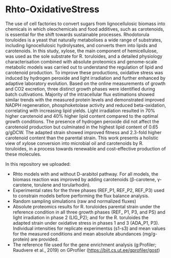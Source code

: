 # Rhto-OxidativeStress
The use of cell factories to convert sugars from lignocellulosic biomass into chemicals in which oleochemicals and food additives, such as carotenoids, is essential for the shift towards sustainable processes. Rhodotorula toruloides is a yeast that naturally metabolises a wide range of substrates, including lignocellulosic hydrolysates, and converts them into lipids and carotenoids. In this study, xylose, the main component of hemicellulose, was used as the sole substrate for R. toruloides, and a detailed physiology characterisation combined with absolute proteomics and genome-scale metabolic models was carried out to understand the regulation of lipid and carotenoid production. To improve these productions, oxidative stress was induced by hydrogen peroxide and light irradiation and further enhanced by adaptive laboratory evolution. Based on the online measurements of growth and CO2 excretion, three distinct growth phases were identified during batch cultivations. Majority of the intracellular flux estimations showed similar trends with the measured protein levels and demonstrated improved NADPH regeneration, phosphoketolase activity and reduced beta-oxidation, correlating with increasing lipid yields. Light irradiation resulted in 70% higher carotenoid and 40% higher lipid content compared to the optimal growth conditions. The presence of hydrogen peroxide did not affect the carotenoid production but culminated in the highest lipid content of 0.65 g/gDCW. The adapted strain showed improved fitness and 2.3-fold higher carotenoid content than the parental strain. This work presents a holistic view of xylose conversion into microbial oil and carotenoids by R. toruloides, in a process towards renewable and cost-effective production of these molecules.

In this repository we uploaded:

- Rhto models with and without D-arabitol pathway. For all models, the biomass reaction was improved by adding carotenoids (β-carotene, γ-carotene, torulene and torularhodin).
- Experimental rates for the three phases (REF_P1, REF_P2, REF_P3) used to constrain models before performing the flux balance analysis.
- Random sampling simulations (raw and normalized fluxes)
- Absolute proteomics results for R. toruloides parental strain under the reference condition in all three growth phases (REF_ P1, P3, and PS) and light irradiation in phase 2   (LIG_P2); and for the R. toruloides the adapted strain under oxidative stress in phases 1 and 3 (ADA_P1, P3). Individual intensities for replicate experimentss (s1-s3) and     mean values for the measured conditions and mean absolute abundances (mg/g-protein) are provided.
- The reference file used for the gene enrichment analysis (g:Profiler; Raudvere et al., 2019) on GProfiler (https://biit.cs.ut.ee/gprofiler/gost)
